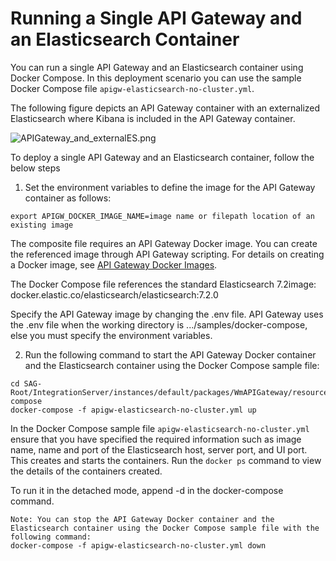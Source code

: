 # Running a Single API Gateway and an Elasticsearch Container

You can run a single API Gateway and an Elasticsearch container using Docker Compose. In this deployment scenario you can use the sample Docker Compose file `apigw-elasticsearch-no-cluster.yml`.

The following figure depicts an API Gateway container with an externalized Elasticsearch where Kibana is included in the API Gateway container.

![APIGateway_and_externalES.png](images/1.%20APIGateway_and_externalES.png)

To deploy a single API Gateway and an Elasticsearch container, follow the below steps

1. Set the environment variables to define the image for the API Gateway container as follows:

  ```export APIGW_DOCKER_IMAGE_NAME=image name or filepath location of an existing image```
  
  The composite file requires an API Gateway Docker image. You can create the referenced image through API Gateway scripting. For details on creating a Docker image, see [API Gateway Docker Images](../#api-gateway-docker-images).
  
  The Docker Compose file references the standard Elasticsearch 7.2image: docker.elastic.co/elasticsearch/elasticsearch:7.2.0
  
  Specify the API Gateway image by changing the .env file. API Gateway uses the .env file when the working directory is .../samples/docker-compose, else you must specify the environment variables.

2. Run the following command to start the API Gateway Docker container and the Elasticsearch container using the Docker Compose sample file:

  ```
  cd SAG-Root/IntegrationServer/instances/default/packages/WmAPIGateway/resources/samples/docker-compose
  docker-compose -f apigw-elasticsearch-no-cluster.yml up
  ```
  
  In the Docker Compose sample file `apigw-elasticsearch-no-cluster.yml` ensure that you have specified the required information such as image name, name and port of the Elasticsearch host, server port, and UI port. This creates and starts the containers. Run the `docker ps` command to view the details of the containers created.
  
  To run it in the detached mode, append -d in the docker-compose command.
  ```
  Note: You can stop the API Gateway Docker container and the Elasticsearch container using the Docker Compose sample file with the following command:
  docker-compose -f apigw-elasticsearch-no-cluster.yml down
  ```
  
